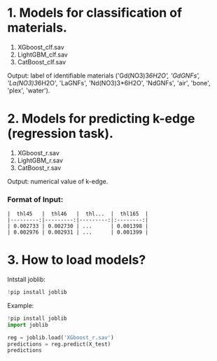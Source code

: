 # 1. Models for classification of materials.
1) XGboost_clf.sav
2) LightGBM_clf.sav
3) CatBoost_clf.sav
   
Output: label of identifiable materials ('Gd(NO3)3*6H2O', 'GdGNFs', 'La(NO3)3*6H2O', 'LaGNFs', 'Nd(NO3)3*6H2O', 'NdGNFs', 'air', 'bone', 'plex', 'water').

# 2. Models for predicting k-edge (regression task).
1) XGboost_r.sav
2) LightGBM_r.sav
3) CatBoost_r.sav
   
Output: numerical value of k-edge.

### Format of Input:
```
|  thl45   |  thl46   |  thl...  |  thl165  |
|---------:|---------:|---------:|:--------:|
| 0.002733 | 0.002730 | ...      | 0.001398 |
| 0.002976 | 0.002931 | ...      | 0.001399 |
```

# 3. How to load models?

Intstall joblib:
```python
!pip install joblib
```

Example:
```python
!pip install joblib
import joblib

reg = joblib.load('XGboost_r.sav')
predictions = reg.predict(X_test)
predictions
```
